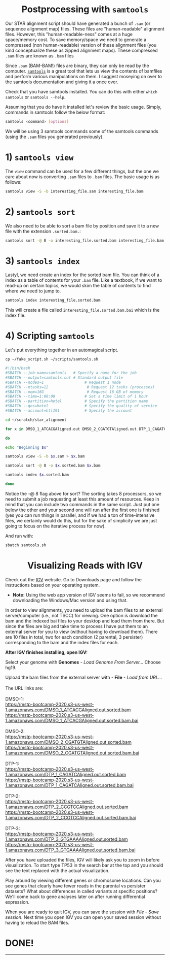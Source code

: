 # <div align="center"><b>Postprocessing with `samtools`</b></div>

Our STAR alignment script should have generated a bunch of `.sam` (or sequence alignment map) files. These files are "human-readable" alignment files. However, this "human-readable-ness" comes at a huge space/memory cost. To save memory/space we need to generate a compressed (non human-readable) version of these alignment files (you kind conceptualize these as zipped alignment maps). These compressed `.sam` files are known as `.bam` files

Since `.bam` (BAM-BAM!) files are binary, they can only be read by the computer. [`samtools`](https://www.htslib.org/doc/samtools.html) is a great tool that lets us view the contents of bamfiles and perform various manipulations on them. I suggest moseying on over to the samtools documentation and giving it a once over.

Check that you have samtools installed. You can do this with either `which samtools` or `samtools --help`.

Assuming that you do have it installed let's review the basic usage. Simply, commands in samtools follow the below format:


```bash
samtools <command> [options]
```

We will be using 3 samtools commands some of the samtools commands (using the `.sam` files you generated previously).

# 1) `samtools view`

The `view` command can be used for a few different things, but the one we care about now is converting `.sam` files to `.bam` files. The basic usage is as follows:


```bash
samtools view -S -b interesting_file.sam interesting_file.bam
```

# 2) `samtools sort`

We also need to be able to sort a bam file by position and save it to a new file with the extension `.sorted.bam.`:

```bash
samtools sort -@ 8 -o interesting_file.sorted.bam interesting_file.bam
```

# 3) `samtools index`

Lastyl, we need create an index for the sorted bam file. You can think of a index as a table of contents for your `.bam` file. Like a textbook, if we want to read-up on certain topics, we would skim the table of contents to find where we need to jump to.

```bash
samtools index interesting_file.sorted.bam
```

This will create a file called `interesting_file.sorted.bam.bai` which is the index file.

# 4) Scripting `samtools`

Let's put everything together in an automagical script.

`cp ~/fake_script.sh ~/scripts/samtools.sh`

```bash
#!/bin/bash
#SBATCH --job-name=samtools   # Specify a name for the job
#SBATCH --output=samtools.out # Standard output file
#SBATCH --nodes=1                  # Request 1 node
#SBATCH --ntasks=12                 # Request 12 tasks (processes)
#SBATCH --mem=16G                   # Request 16 GB of memory
#SBATCH --time=1:00:00             # Set a time limit of 1 hour
#SBATCH --partition=hotel          # Specify the partition name
#SBATCH --qos=hotel                # Specify the quality of service
#SBATCH --account=htl191           # Specify the account

cd ~/scratch/star_alignment

for x in DMSO_1_ATCACGAligned.out DMSO_2_CGATGTAligned.out DTP_1_CAGATCAligned.out DTP_2_CCGTCCAligned.out DTP_3_GTGAAAAligned.out

do

echo "Beginning $x"

samtools view -S -b $x.sam > $x.bam

samtools sort -@ 8 -o $x.sorted.bam $x.bam

samtools index $x.sorted.bam

done
```

 Notice the -@ 8 flag above for sort? The sorting takes 8 processors, so we need to submit a job requesting at least this amount of resources. Keep in mind that you can include two commands in the same script. Just put one below the other and your second one will run after the first one is finished (yes you can run things in parallel, and if we had a ton of time-intensive files, we certainly would do this, but for the sake of simplicity we are just going to focus on the iterative process for now).

And run with:

```bash
sbatch samtools.sh
```

# <div align="center"><b>Visualizing Reads with IGV</b></div>


Check out the [IGV](http://software.broadinstitute.org/software/igv/) website. Go to Downloads page and follow the instructions based on your operating system. 
 - **Note:** Using the web app version of IGV seems to fail, so we recommend downloading the Windows/Mac version and using that.


In order to view alignments, you need to upload the bam files to an external server/computer (i.e., not TSCC) for viewing. One option is download the bam and the indexed bai files to your desktop and load them from there. But since the files are big and take time to process I have put them to an external server for you to view (without having to download them). There are 10 files in total, two for each condition (2 parental, 3 persister) corresponding to the bam and the index files for each.

**After IGV finishes installing, open IGV:**

Select your genome with **Genomes** - *Load Genome From Server...* Choose hg19.

Upload the bam files from the external server with - **File** - *Load from URL...*<br><br>
The URL links are:<br>
<br>
DMSO-1:<br>
https://mstp-bootcamp-2020.s3-us-west-1.amazonaws.com/DMSO_1_ATCACGAligned.out.sorted.bam<br>
https://mstp-bootcamp-2020.s3-us-west-1.amazonaws.com/DMSO_1_ATCACGAligned.out.sorted.bam.bai<br>
<br>
DMSO-2:<br>
https://mstp-bootcamp-2020.s3-us-west-1.amazonaws.com/DMSO_2_CGATGTAligned.out.sorted.bam<br>
https://mstp-bootcamp-2020.s3-us-west-1.amazonaws.com/DMSO_2_CGATGTAligned.out.sorted.bam.bai<br>
<br>
DTP-1:<br>
https://mstp-bootcamp-2020.s3-us-west-1.amazonaws.com/DTP_1_CAGATCAligned.out.sorted.bam<br>
https://mstp-bootcamp-2020.s3-us-west-1.amazonaws.com/DTP_1_CAGATCAligned.out.sorted.bam.bai<br>
<br>
DTP-2:<br>
https://mstp-bootcamp-2020.s3-us-west-1.amazonaws.com/DTP_2_CCGTCCAligned.out.sorted.bam<br>
https://mstp-bootcamp-2020.s3-us-west-1.amazonaws.com/DTP_2_CCGTCCAligned.out.sorted.bam.bai<br>
<br>
DTP-3:<br>
https://mstp-bootcamp-2020.s3-us-west-1.amazonaws.com/DTP_3_GTGAAAAligned.out.sorted.bam<br>
https://mstp-bootcamp-2020.s3-us-west-1.amazonaws.com/DTP_3_GTGAAAAligned.out.sorted.bam.bai<br>

After you have uploaded the files, IGV will likely ask you to zoom in before visualization. To start type TP53 in the search bar at the top and you should see the text replaced with the actual visualization.

Play around by viewing different genes or chromosome locations. Can you see genes that clearly have fewer reads in the parental vs persister datasets? What about differences in called variants at specific positions? We'll come back to gene analyses later on after running differential expression.

When you are ready to quit IGV, you can save the session with _File - Save session_. Next time you open IGV you can open your saved session without having to reload the BAM files.

# DONE!

---
